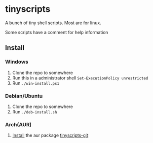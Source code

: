 # tinyscripts
A bunch of tiny shell scripts. Most are for linux.

Some scripts have a comment for help information

## Install
### Windows
1. Clone the repo to somewhere
2. Run this in a administrator shell ```Set-ExecutionPolicy unrestricted```
3. Run ```./win-install.ps1```

### Debian/Ubuntu
1. Clone the repo to somewhere
2. Run ```./deb-install.sh```

### Arch(AUR)
1. [Install](https://wiki.archlinux.org/title/Arch_User_Repository#Installing_and_upgrading_packages) the aur package [tinyscripts-git](https://aur.archlinux.org/tinyscripts-git)
